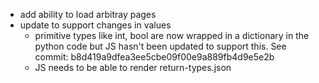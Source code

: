 * add ability to load arbitray pages
* update to support changes in values
    * primitive types like int, bool are now wrapped in a dictionary in the python code but JS hasn't been updated to support this. See commit: b8d419a9dfea3ee5cbe09f00e9a889fb4d9e5e2b
    * JS needs to be able to render return-types.json